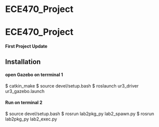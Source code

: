 # ECE470_Project
# ECE470_Project

#### First Project Update

## Installation

#### open Gazebo on terrminal 1
$ catkin_make
$ source devel/setup.bash
$ roslaunch ur3_driver ur3_gazebo.launch

#### Run on terminal 2
$ source devel/setup.bash
$ rosrun lab2pkg_py lab2_spawn.py
$ rosrun lab2pkg_py lab2_exec.py
